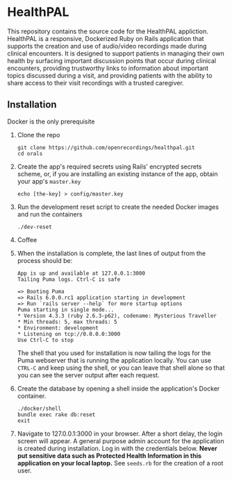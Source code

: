 # HealthPAL

This repository contains the source code for the HealthPAL appliction. HealthPAL is a responsive, Dockerized Ruby on Rails application that supports the creation and use of audio/video recordings made during clinical encounters.
It is designed to support patients in managing their own health by surfacing important discussion points that occur during clinical encounters, providing trustworthy links to information about important topics discussed during a visit,
and providing patients with the ability to share access to their visit recordings with a trusted caregiver.

## Installation
Docker is the only prerequisite

1. Clone the repo

    ```
    git clone https://github.com/openrecordings/healthpal.git
    cd orals
    ```
1. Create the app's required secrets using Rails' encrypted secrets scheme, or, if you are installing an existing instance of the app, obtain your app's `master.key`

    ```
    echo [the-key] > config/master.key
    ```

1. Run the development reset script to create the needed Docker images and run the containers
    ```
    ./dev-reset
    ```

1. Coffee

1. When the installation is complete, the last lines of output from the process should be:

    ```
    App is up and available at 127.0.0.1:3000
    Tailing Puma logs. Ctrl-C is safe

    => Booting Puma
    => Rails 6.0.0.rc1 application starting in development
    => Run `rails server --help` for more startup options
    Puma starting in single mode...
    * Version 4.3.3 (ruby 2.6.3-p62), codename: Mysterious Traveller
    * Min threads: 5, max threads: 5
    * Environment: development
    * Listening on tcp://0.0.0.0:3000
    Use Ctrl-C to stop
    ```

    The shell that you used for installation is now tailing the logs for the Puma webserver
    that is running the application locally. You can use `CTRL-C` and keep using the shell,
    or you can leave that shell alone so that you can see the server output after each request.

1. Create the database by opening a shell inside the application's Docker container.
    ```
    ./docker/shell
    bundle exec rake db:reset
    exit
    ```

1. Navigate to 127.0.0.1:3000 in your browser. After a short delay, the login screen will appear.
A general purpose admin account for the application is created during installation. Log in with the
credentials below. **Never put sensitive data such as Protected Health Information in this application on
your local laptop.** See `seeds.rb` for the creation of a root user.
